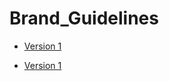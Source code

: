 # Brand_Guidelines

- [Version 1](https://cwallen199.github.io/Brand_Guidelines/craig_allen_brand_guidelines.pdf)

- [Version 1](https://github.com/CWAllen199/Brand_Guidelines.git/craig_allen_brand_guidelines.pdf)